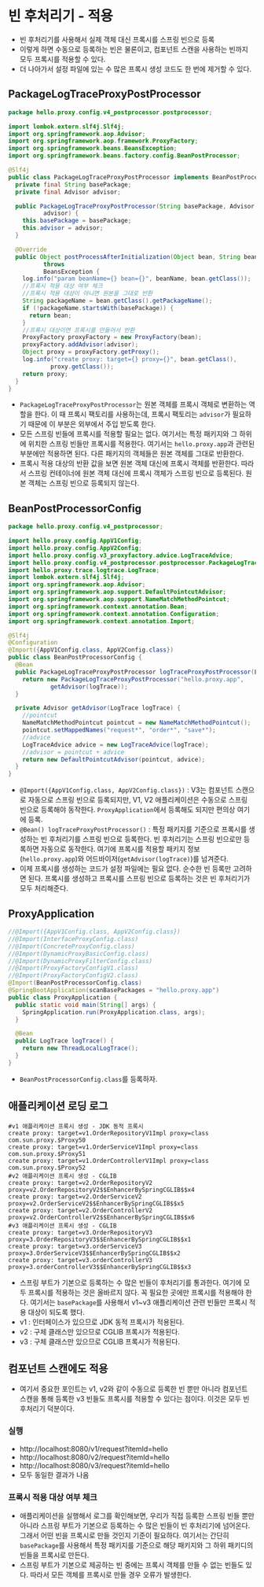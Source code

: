 # 빈 후처리기 - 적용
- 빈 후처리기를 사용해서 실제 객체 대신 프록시를 스프링 빈으로 등록
- 이렇게 하면 수동으로 등록하는 빈은 물론이고, 컴포넌트 스캔을 사용하는 빈까지 모두 
  프록시를 적용할 수 있다.
- 더 나아가서 설정 파일에 있는 수 많은 프록시 생성 코드도 한 번에 제거할 수 있다.

## PackageLogTraceProxyPostProcessor
```java
package hello.proxy.config.v4_postprocessor.postprocessor;

import lombok.extern.slf4j.Slf4j;
import org.springframework.aop.Advisor;
import org.springframework.aop.framework.ProxyFactory;
import org.springframework.beans.BeansException;
import org.springframework.beans.factory.config.BeanPostProcessor;

@Slf4j
public class PackageLogTraceProxyPostProcessor implements BeanPostProcessor {
  private final String basePackage;
  private final Advisor advisor;

  public PackageLogTraceProxyPostProcessor(String basePackage, Advisor
          advisor) {
    this.basePackage = basePackage;
    this.advisor = advisor;
  }

  @Override
  public Object postProcessAfterInitialization(Object bean, String beanName)
          throws
          BeansException {
    log.info("param beanName={} bean={}", beanName, bean.getClass());
    //프록시 적용 대상 여부 체크
    //프록시 적용 대상이 아니면 원본을 그대로 반환
    String packageName = bean.getClass().getPackageName();
    if (!packageName.startsWith(basePackage)) {
      return bean;
    }
    //프록시 대상이면 프록시를 만들어서 반환
    ProxyFactory proxyFactory = new ProxyFactory(bean);
    proxyFactory.addAdvisor(advisor);
    Object proxy = proxyFactory.getProxy();
    log.info("create proxy: target={} proxy={}", bean.getClass(),
            proxy.getClass());
    return proxy;
  }
}
```
- `PackageLogTraceProxyPostProcessor`는 원본 객체를 프록시 객체로 변환하는 역할을 한다.
이 때 프록시 팩토리를 사용하는데, 프록시 팩토리는 `advisor`가 필요하기 때문에 이 부분은
외부에서 주입 받도록 한다.
- 모든 스프링 빈들에 프록시를 적용할 필요는 없다. 여기서는 특정 패키지와 그 하위에 위치한
스프링 빈들만 프록시를 적용한다. 여기서는 `hello.proxy.app`과 관련된 부분에만 적용하면 된다.
  다른 패키지의 객체들은 원본 객체를 그대로 반환한다.
- 프록시 적용 대상의 반환 값을 보면 원본 객체 대신에 프록시 객체를 반환한다. 따라서 스프링 컨테이너에
원본 객체 대신에 프록시 객체가 스프링 빈으로 등록된다. 원본 객체는 스프링 빈으로 등록되지 않는다.
  
## BeanPostProcessorConfig
```java
package hello.proxy.config.v4_postprocessor;

import hello.proxy.config.AppV1Config;
import hello.proxy.config.AppV2Config;
import hello.proxy.config.v3_proxyfactory.advice.LogTraceAdvice;
import hello.proxy.config.v4_postprocessor.postprocessor.PackageLogTraceProxyPostProcessor;
import hello.proxy.trace.logtrace.LogTrace;
import lombok.extern.slf4j.Slf4j;
import org.springframework.aop.Advisor;
import org.springframework.aop.support.DefaultPointcutAdvisor;
import org.springframework.aop.support.NameMatchMethodPointcut;
import org.springframework.context.annotation.Bean;
import org.springframework.context.annotation.Configuration;
import org.springframework.context.annotation.Import;

@Slf4j
@Configuration
@Import({AppV1Config.class, AppV2Config.class})
public class BeanPostProcessorConfig {
  @Bean
  public PackageLogTraceProxyPostProcessor logTraceProxyPostProcessor(LogTrace logTrace) {
    return new PackageLogTraceProxyPostProcessor("hello.proxy.app",
            getAdvisor(logTrace));
  }

  private Advisor getAdvisor(LogTrace logTrace) {
    //pointcut
    NameMatchMethodPointcut pointcut = new NameMatchMethodPointcut();
    pointcut.setMappedNames("request*", "order*", "save*");
    //advice
    LogTraceAdvice advice = new LogTraceAdvice(logTrace);
    //advisor = pointcut + advice
    return new DefaultPointcutAdvisor(pointcut, advice);
  }
}
```
- `@Import({AppV1Config.class, AppV2Config.class})` : V3는 컴포넌트 스캔으로 
자동으로 스프링 빈으로 등록되지만, V1, V2 애플리케이션은 수동으로 스프링 빈으로 등록해야
동작한다. `ProxyApplication`에서 등록해도 되지만 편의상 여기에 등록.
- `@Bean() logTraceProxyPostProcessor()` : 특정 패키지를 기준으로 프록시를 생성하는 빈
후처리기를 스프링 빈으로 등록한다. 빈 후처리기는 스프링 빈으로만 등록하면 자동으로 동작한다.
여기에 프록시를 적용할 패키지 정보 (`hello.proxy.app`)와 어드바이저(`getAdvisor(logTrace)`)를 넘겨준다.
- 이제 프록시를 생성하는 코드가 설정 파일에는 필요 없다. 순수한 빈 등록만 고려하면 된다.
프록시를 생성하고 프록시를 스프링 빈으로 등록하는 것은 빈 후처리기가 모두 처리해준다.

## ProxyApplication
```java
//@Import({AppV1Config.class, AppV2Config.class})
//@Import(InterfaceProxyConfig.class)
//@Import(ConcreteProxyConfig.class)
//@Import(DynamicProxyBasicConfig.class)
//@Import(DynamicProxyFilterConfig.class)
//@Import(ProxyFactoryConfigV1.class)
//@Import(ProxyFactoryConfigV2.class)
@Import(BeanPostProcessorConfig.class)
@SpringBootApplication(scanBasePackages = "hello.proxy.app")
public class ProxyApplication {
  public static void main(String[] args) {
    SpringApplication.run(ProxyApplication.class, args);
  }

  @Bean
  public LogTrace logTrace() {
    return new ThreadLocalLogTrace();
  }
}
```
- `BeanPostProcessorConfig.class`를 등록하자.

## 애플리케이션 로딩 로그
```text
#v1 애플리케이션 프록시 생성 - JDK 동적 프록시
create proxy: target=v1.OrderRepositoryV1Impl proxy=class com.sun.proxy.$Proxy50
create proxy: target=v1.OrderServiceV1Impl proxy=class com.sun.proxy.$Proxy51
create proxy: target=v1.OrderControllerV1Impl proxy=class com.sun.proxy.$Proxy52
#v2 애플리케이션 프록시 생성 - CGLIB
create proxy: target=v2.OrderRepositoryV2 proxy=v2.OrderRepositoryV2$$EnhancerBySpringCGLIB$$x4
create proxy: target=v2.OrderServiceV2 proxy=v2.OrderServiceV2$$EnhancerBySpringCGLIB$$x5
create proxy: target=v2.OrderControllerV2 proxy=v2.OrderControllerV2$$EnhancerBySpringCGLIB$$x6
#v3 애플리케이션 프록시 생성 - CGLIB
create proxy: target=v3.OrderRepositoryV3 proxy=3.OrderRepositoryV3$$EnhancerBySpringCGLIB$$x1
create proxy: target=v3.orderServiceV3 proxy=3.OrderServiceV3$$EnhancerBySpringCGLIB$$x2
create proxy: target=v3.orderControllerV3 proxy=3.orderControllerV3$$EnhancerBySpringCGLIB$$x3
```
- 스프링 부트가 기본으로 등록하는 수 많은 빈들이 후처리기를 통과한다. 여기에 모두 프록시를
적용하는 것은 올바르지 않다. 꼭 필요한 곳에만 프록시를 적용해야 한다. 여기서는 `basePackage`를
사용해서 v1~v3 애플리케이션 관련 빈들만 프록시 적용 대상이 되도록 했다.
- v1 : 인터페이스가 있으므로 JDK 동적 프록시가 적용된다.
- v2 : 구체 클래스만 있으므로 CGLIB 프록시가 적용된다.
- v3 : 구체 클래스만 있으므로 CGLIB 프록시가 적용된다.

## 컴포넌트 스캔에도 적용
- 여기서 중요한 포인트는 v1, v2와 같이 수동으로 등록한 빈 뿐만 아니라 컴포넌트 스캔을 통해
등록한 v3 빈들도 프록시를 적용할 수 있다는 점이다. 이것은 모두 빈 후처리기 덕분이다.

### 실행
- http://localhost:8080/v1/request?itemId=hello
- http://localhost:8080/v2/request?itemId=hello
- http://localhost:8080/v3/request?itemId=hello
- 모두 동일한 결과가 나옴

### 프록시 적용 대상 여부 체크
- 애플리케이션을 실행해서 로그를 확인해보면, 우리가 직접 등록한 스프링 빈들 뿐만 아니라
스프링 부트가 기본으로 등록하는 수 많은 빈들이 빈 후처리기에 넘어온다. 그래서 어떤 빈을
프록시로 만들 것인지 기준이 필요하다. 여기서는 간단히 `basePackage`를 사용해서 특정 패키지를
기준으로 해당 패키지와 그 하위 패키디의 빈들을 프록시로 만든다.
- 스프링 부트가 기본으로 제공하는 빈 중에는 프록시 객체를 만들 수 없는 빈들도 있다.
따라서 모든 객체를 프록시로 만들 경우 오류가 발생한다.
